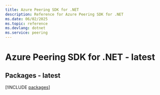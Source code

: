 ```yaml
---
title: Azure Peering SDK for .NET
description: Reference for Azure Peering SDK for .NET
ms.date: 06/02/2025
ms.topic: reference
ms.devlang: dotnet
ms.service: peering
---
```

# Azure Peering SDK for .NET - latest
## Packages - latest
[!INCLUDE [packages](peering-index.md)]